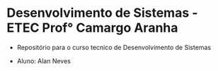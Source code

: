 # Desenvolvimento de Sistemas - ETEC Prof° Camargo Aranha 

- Repositório para o curso tecnico de Desenvolvimento de Sistemas

- Aluno: Alan Neves 